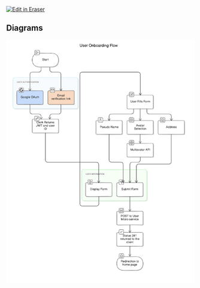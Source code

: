 <p><a target="_blank" href="https://app.eraser.io/workspace/iz67J24NSkbW4931qsRW" id="edit-in-eraser-github-link"><img alt="Edit in Eraser" src="https://firebasestorage.googleapis.com/v0/b/second-petal-295822.appspot.com/o/images%2Fgithub%2FOpen%20in%20Eraser.svg?alt=media&amp;token=968381c8-a7e7-472a-8ed6-4a6626da5501"></a></p>




<!-- eraser-additional-content -->
## Diagrams
<!-- eraser-additional-files -->
<a href="/UMLs/user-onboarding-User Onboarding Flow-1.eraserdiagram" data-element-id="gSqngiZdXh7rGHeP5AeIM"><img src="/.eraser/iz67J24NSkbW4931qsRW___Ik9umQOMUFhqdFIAZGOKv4xvRUO2___---diagram----7d889d3263d4b96b0e2f6caf00bbbdda-User-Onboarding-Flow.png" alt="" data-element-id="gSqngiZdXh7rGHeP5AeIM" /></a>
<!-- end-eraser-additional-files -->
<!-- end-eraser-additional-content -->
<!--- Eraser file: https://app.eraser.io/workspace/iz67J24NSkbW4931qsRW --->